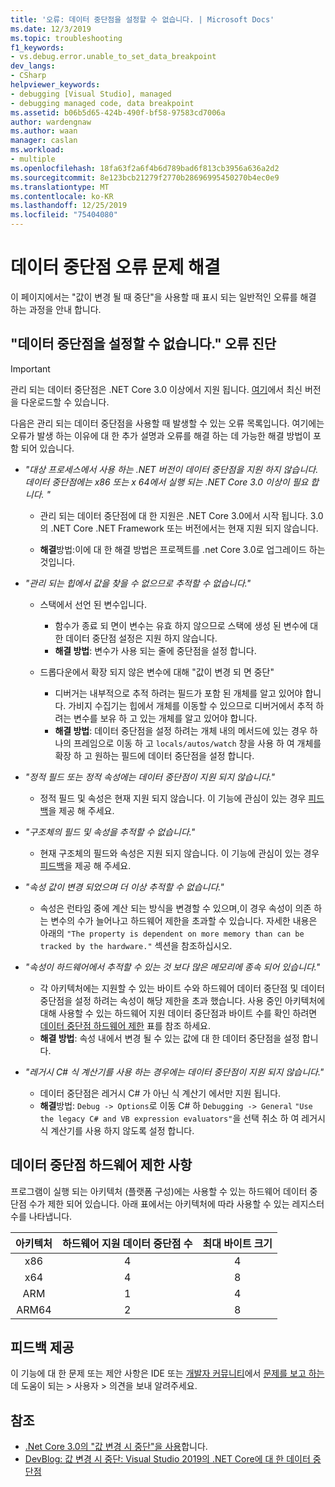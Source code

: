 ```yaml
---
title: '오류: 데이터 중단점을 설정할 수 없습니다. | Microsoft Docs'
ms.date: 12/3/2019
ms.topic: troubleshooting
f1_keywords:
- vs.debug.error.unable_to_set_data_breakpoint
dev_langs:
- CSharp
helpviewer_keywords:
- debugging [Visual Studio], managed
- debugging managed code, data breakpoint
ms.assetid: b06b5d65-424b-490f-bf58-97583cd7006a
author: wardengnaw
ms.author: waan
manager: caslan
ms.workload:
- multiple
ms.openlocfilehash: 18fa63f2a6f4b6d789bad6f813cb3956a636a2d2
ms.sourcegitcommit: 8e123bcb21279f2770b28696995450270b4ec0e9
ms.translationtype: MT
ms.contentlocale: ko-KR
ms.lasthandoff: 12/25/2019
ms.locfileid: "75404080"
---
```

# <a name="troubleshooting-data-breakpoint-errors"></a>데이터 중단점 오류 문제 해결
이 페이지에서는 "값이 변경 될 때 중단"을 사용할 때 표시 되는 일반적인 오류를 해결 하는 과정을 안내 합니다.

## <a name="diagnosing-unable-to-set-data-breakpoint-errors"></a>"데이터 중단점을 설정할 수 없습니다." 오류 진단
> [!IMPORTANT]
> 관리 되는 데이터 중단점은 .NET Core 3.0 이상에서 지원 됩니다. [여기](https://dotnet.microsoft.com/download)에서 최신 버전을 다운로드할 수 있습니다.

다음은 관리 되는 데이터 중단점을 사용할 때 발생할 수 있는 오류 목록입니다. 여기에는 오류가 발생 하는 이유에 대 한 추가 설명과 오류를 해결 하는 데 가능한 해결 방법이 포함 되어 있습니다.

- *"대상 프로세스에서 사용 하는 .NET 버전이 데이터 중단점을 지원 하지 않습니다. 데이터 중단점에는 x86 또는 x 64에서 실행 되는 .NET Core 3.0 이상이 필요 합니다. "*

    - 관리 되는 데이터 중단점에 대 한 지원은 .NET Core 3.0에서 시작 됩니다. 3\.0의 .NET Core .NET Framework 또는 버전에서는 현재 지원 되지 않습니다. 
    
    - **해결**방법:이에 대 한 해결 방법은 프로젝트를 .net Core 3.0로 업그레이드 하는 것입니다.

- *"관리 되는 힙에서 값을 찾을 수 없으므로 추적할 수 없습니다."*
    - 스택에서 선언 된 변수입니다.
        - 함수가 종료 되 면이 변수는 유효 하지 않으므로 스택에 생성 된 변수에 대 한 데이터 중단점 설정은 지원 하지 않습니다.
        - **해결 방법**: 변수가 사용 되는 줄에 중단점을 설정 합니다.

    - 드롭다운에서 확장 되지 않은 변수에 대해 "값이 변경 되 면 중단"
        - 디버거는 내부적으로 추적 하려는 필드가 포함 된 개체를 알고 있어야 합니다. 가비지 수집기는 힙에서 개체를 이동할 수 있으므로 디버거에서 추적 하려는 변수를 보유 하 고 있는 개체를 알고 있어야 합니다. 
        - **해결 방법**: 데이터 중단점을 설정 하려는 개체 내의 메서드에 있는 경우 하나의 프레임으로 이동 하 고 `locals/autos/watch` 창을 사용 하 여 개체를 확장 하 고 원하는 필드에 데이터 중단점을 설정 합니다.

- *"정적 필드 또는 정적 속성에는 데이터 중단점이 지원 되지 않습니다."*
    
    - 정적 필드 및 속성은 현재 지원 되지 않습니다. 이 기능에 관심이 있는 경우 [피드백](#provide-feedback)을 제공 해 주세요.

- *"구조체의 필드 및 속성을 추적할 수 없습니다."*

    - 현재 구조체의 필드와 속성은 지원 되지 않습니다. 이 기능에 관심이 있는 경우 [피드백](#provide-feedback)을 제공 해 주세요.

- *"속성 값이 변경 되었으며 더 이상 추적할 수 없습니다."*

    - 속성은 런타임 중에 계산 되는 방식을 변경할 수 있으며,이 경우 속성이 의존 하는 변수의 수가 늘어나고 하드웨어 제한을 초과할 수 있습니다. 자세한 내용은 아래의 `"The property is dependent on more memory than can be tracked by the hardware."` 섹션을 참조하십시오.

- *"속성이 하드웨어에서 추적할 수 있는 것 보다 많은 메모리에 종속 되어 있습니다."*
    
    - 각 아키텍처에는 지원할 수 있는 바이트 수와 하드웨어 데이터 중단점 및 데이터 중단점을 설정 하려는 속성이 해당 제한을 초과 했습니다. 사용 중인 아키텍처에 대해 사용할 수 있는 하드웨어 지원 데이터 중단점과 바이트 수를 확인 하려면 [데이터 중단점 하드웨어 제한](#data-breakpoint-hardware-limitations) 표를 참조 하세요. 
    - **해결 방법**: 속성 내에서 변경 될 수 있는 값에 대 한 데이터 중단점을 설정 합니다.

- *"레거시 C# 식 계산기를 사용 하는 경우에는 데이터 중단점이 지원 되지 않습니다."*

    - 데이터 중단점은 레거시 C# 가 아닌 식 계산기 에서만 지원 됩니다. 
    - **해결**방법: `Debug -> Options`로 이동 C# 하 `Debugging -> General` `"Use the legacy C# and VB expression evaluators"`을 선택 취소 하 여 레거시 식 계산기를 사용 하지 않도록 설정 합니다.

## <a name="data-breakpoint-hardware-limitations"></a>데이터 중단점 하드웨어 제한 사항

프로그램이 실행 되는 아키텍처 (플랫폼 구성)에는 사용할 수 있는 하드웨어 데이터 중단점 수가 제한 되어 있습니다. 아래 표에서는 아키텍처에 따라 사용할 수 있는 레지스터 수를 나타냅니다.

| 아키텍처 | 하드웨어 지원 데이터 중단점 수 | 최대 바이트 크기|
| :-------------: |:-------------:| :-------------:|
| x86 | 4 | 4 |
| x64 | 4 | 8 |
| ARM | 1 | 4 |
| ARM64 | 2 | 8 |

## <a name="provide-feedback"></a>피드백 제공
이 기능에 대 한 문제 또는 제안 사항은 IDE 또는 [개발자 커뮤니티](https://developercommunity.visualstudio.com/)에서 [문제를 보고 하는](../ide/how-to-report-a-problem-with-visual-studio.md) 데 도움이 되는 > 사용자 > 의견을 보내 알려주세요.

## <a name="see-also"></a>참조
- [.Net Core 3.0의 "값 변경 시 중단"을 사용](using-breakpoints.md#BKMK_set_a_data_breakpoint_native_cplusplus)합니다.
- [DevBlog: 값 변경 시 중단: Visual Studio 2019의 .NET Core에 대 한 데이터 중단점](https://devblogs.microsoft.com/visualstudio/break-when-value-changes-data-breakpoints-for-net-core-in-visual-studio-2019/)
